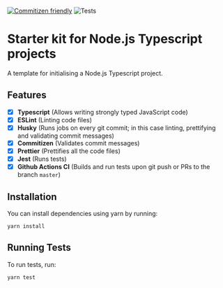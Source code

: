 [![Commitizen friendly](https://img.shields.io/badge/commitizen-friendly-brightgreen.svg)](http://commitizen.github.io/cz-cli/)
![Tests](https://github.com/pranjalnadhani/node-ts-starter-kit/workflows/Unit%20Tests/badge.svg)

# Starter kit for Node.js Typescript projects

A template for initialising a Node.js Typescript project.

## Features
- [x] **Typescript** (Allows writing strongly typed JavaScript code)
- [x] **ESLint** (Linting code files)
- [x] **Husky** (Runs jobs on every git commit; in this case linting, prettifying and validating commit messages)
- [x] **Commitizen** (Validates commit messages)
- [x] **Prettier** (Prettifies all the code files)
- [x] **Jest** (Runs tests)
- [x] **Github Actions CI** (Builds and run tests upon git push or PRs to the branch `master`)

## Installation
You can install dependencies using yarn by running:

```
yarn install
```

## Running Tests

To run tests, run:

```
yarn test
```

